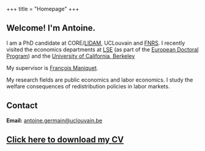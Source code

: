 +++
title = "Homepage"
+++

## Welcome! I'm Antoine.                                                            

I am a PhD candidate at  CORE/[LIDAM](https://uclouvain.be/en/research-institutes/lidam), UCLouvain and [FNRS](https://www.frs-fnrs.be/en/le-fnrs/missions-du-fnrs). I recently visited the economics departments at [LSE](https://www.lse.ac.uk/economics) (as part of the [European Doctoral Program](https://www.edpqe.eu/)) and the [University of California, Berkeley](https://www.econ.berkeley.edu/)

My supervisor is [François Maniquet](https://scholar.google.be/citations?user=cQR8M6IAAAAJ&hl=fr).

My research fields are public economics and labor economics. I study the welfare consequences of redistribution policies in labor markets. 

## Contact

**Email:** [antoine.germain@uclouvain.be](mailto:antoine.germain@uclouvain.be)  
<!----  **Address:**  
Center for Operations Research and Econometrics  
Voie du Roman Pays, 34  
1348 Louvain-la-Neuve  
Belgium   -->
 
## [Click here to download my CV](https://antoine-germain.github.io/germain_cv.pdf)




